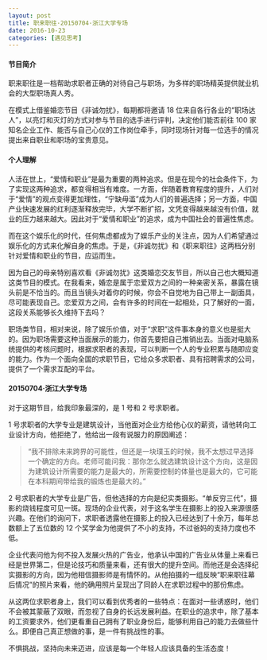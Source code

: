 ```yaml
---
layout: post
title: 职来职往·20150704·浙江大学专场
date: 2016-10-23
categories: [遇见思考]
---
```


#### 节目简介

职来职往是一档帮助求职者正确的对待自己与职场，为多样的职场精英提供就业机会的大型职场真人秀。

在模式上借鉴婚恋节目《非诚勿扰》，每期都将邀请 18 位来自各行各业的“职场达人”，以亮灯和灭灯的方式对参与节目的选手进行评判，决定他们能否前往 100 家知名企业工作、能否与自己心仪的工作岗位牵手，同时现场针对每一位选手的情况提出来自职业和职场的宝贵意见。

#### 个人理解

人活在世上，“爱情和职业”是最为重要的两种追求。但是在现今的社会条件下，为了实现这两种追求，都变得相当有难度。一方面，伴随着教育程度的提升，人们对于“爱情”的观点变得更加理性，“宁缺毋滥”成为人们的普遍选择；另一方面，中国产业快速发展的红利逐渐释放完毕，大学不断扩招，文凭变得越来越没有价值，就业的压力越来越大。因此对于“爱情和职业”的追求，成为中国社会的普遍性焦虑。

而在这个娱乐化的时代，任何焦虑都成为了娱乐产业的关注点，因为人们希望通过娱乐化的方式来化解自身的焦虑。于是，《非诚勿扰》和《职来职往》这两档分别针对爱情和职业的节目，应运而生。

因为自己的母亲特别喜欢看《非诚勿扰》这类婚恋交友节目，所以自己也大概知道这类节目的模式。在我看来，婚恋是属于恋爱双方之间的一种亲密关系，暴露在镜头前是不恰当的。而且当镜头对着你的时候，你会不自觉地为自己带上一副面具，尽可能表现自己。恋爱双方之间，会有许多的时间在一起相处，只了解好的一面，这段关系能够长久维持下去吗？

职场类节目，相对来说，除了娱乐价值，对于“求职”这件事本身的意义也是挺大的。因为职场需要这种当面展示的能力，你首先要把自己推销出去。当面对电脑系统提供的考核问题时，根据求职者的表现，可以判断一个人的专业积累与随即应变的能力。作为一个面向全国的求职节目，它给众多求职者、具有招聘需求的公司，提供了一个需求互配的平台。

#### 20150704·浙江大学专场

对于这期节目，给我印象最深的，是 1 号和 2 号求职者。

1 号求职者的大学专业是建筑设计，当他面对企业方给他心仪的薪资，请他转向工业设计方向，他拒绝了，他给出一段有说服力的原因阐述：

> “我不排除未来跨界的可能性，但还是一块璞玉的时候，我不太想过早选择一个确定的方向。老师可能问我：那你怎么就选建筑设计这个方向，这是因为建筑设计所需要的能力是最大的，所需要控制的体量也是最大的，它可能在本科期间带给我的锻炼也是最大的。”

2 号求职者的大学专业是广告，但他选择的方向是纪实类摄影。“单反穷三代”，摄影的烧钱程度可见一斑。现场的企业代表，对于这名学生在摄影上的投入来源很感兴趣。在他们的询问下，求职者透露他在摄影上的投入已经达到了十余万，每年总数额上了五位数的 12 个奖学金为他提供了不小的支持，不过爸妈的支持力度也不低。

企业代表问他为何不投入发展火热的广告业，他承认中国的广告业从体量上来看已经是世界第二，但是论技巧和质量来看，还有很大的提升空间。而他还是会选择纪实摄影的方向，因为他相信摄影师是有情怀的。从他拍摄的一组反映“职来职往幕后情况”的照片来看，他的确用照片呈现出了同龄人在求职过程中的那份焦虑。

从这两位求职者身上，我们可以看到优秀者的一些特点：在面对一些诱惑时，他们不会被其蒙蔽了双眼，而忽视了自身的长远发展利益。在职业的追求中，除了基本的工资要求外，他们更看重自己拥有了职业身份后，能够利用自己的能力去做些什么。即便自己真正想做的事，是一件有挑战性的事。

不惧挑战，坚持向未来迈进，应该是每一个年轻人应该具备的生活态度！